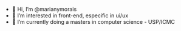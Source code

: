 - 👋 Hi, I’m @marianymorais
- 👀 I’m interested in front-end, especific in ui/ux
- 🌱 I’m currently doing a masters in computer science - USP/ICMC 

<!---
marianymorais/marianymorais is a ✨ special ✨ repository because its `README.md` (this file) appears on your GitHub profile.
You can click the Preview link to take a look at your changes.
--->
